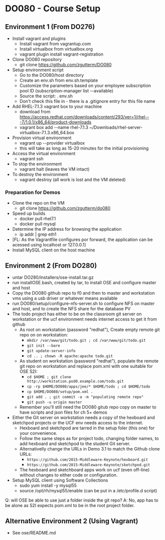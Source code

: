 # DO080 - Course Setup

## Environment 1 (From DO276)

* Install vagrant and plugins
  * Install vagrant from vagrantup.com
  * Install virtualbox from virtualbox.org
  * vagrant plugin install vagrant-registration
* Clone DO080 repository
  * git clone https://github.com/zgutterm/DO080
* Setup environment script
  * Go to the DO080/host directory
  * Create an env.sh from env.sh.template
  * Customize the parameters based on your employee subscription pool ID (subscription-manager list --available)
  * Source the script: . env.sh
  * Don't check this file in - there is a .gitignore entry for this file name
* Add RHEL-7.1.3 vagrant box to your machine
  * download from https://access.redhat.com/downloads/content/293/ver=1/rhel---7/1.0.1/x86_64/product-downloads
  * vagrant box add --name rhel-7.1.3 ~/Downloads/rhel-server-virtualbox-7.1.3.x86_64.box
* Provision virtual environment 
  * vagrant up --provider virtualbox
  * this will take as long as 15-20 minutes for the initial provisioning
* Access the virtual environment
  * vagrant ssh
* To stop the environment
  * vagrant halt (leaves the VM intact)
* To destroy the environment
  * vagrant destroy (all work is lost and the VM deleted)

### Preparation for Demos
* Clone the repo on the VM
  * git clone https://github.com/zgutterm/do080
* Speed up builds
  * docker pull rhel7.1
  * docker pull mysql
* Determine the IP address for browsing the application
  * ip addr | grep eth1
* [FL: As the Vagrantfile configures por forward, the application can be acessed using localhost or 127.0.0.1]
* Install MySQL client on the host machine


## Environment 2 (From DO280)

* untar DO280/installers/ose-install.tar.gz
* run installOSE.bash, created by tar, to install OSE and configure master and host
* Copy the DO080 github repo to f0 and then to master and workstation vms using a usb driver or whatever means available
* run DO080/setup/configure-nfs-server.sh to configure NFS on master and host, and to create the NFS share for the database PV
* The todo project has either to be on the classroom git server on workstation or the ucf environment needs internet access to get it from github
  * As root on workstation (password "redhat"), Create empty remote git repo on on workstation:
    * `mkdir /var/www/git/todo.git ; cd /var/www/git/todo.git`
    * `git init --bare`
    * `git update-server-info`
    * `cd .. ; chown -R apache:apache todo.git`
  * As student on workstation (password "redhat"), populate the remote git repo on workstation and replace pom.xml with one suitable for OSE S2I:
    * `cd $HOME ; git clone http://workstation.pod0.example.com/todo.git`
    * `cp -rp $HOME/DO080/apps/jee/* $HOME/todo ; cd $HOME/todo`
    * `cp $HOME/DO080/setup/pom.xml .`
    * `git add . ; git commit -a -m "populating remote repo"`
    * `git push -u origin master`
  * Remember you'll still need the DO080 gitub repo copy on master to have scripts and json files for ch 5+ demos
* Either the Git server on workstation needs a copy of the hexboard and sketchpod projects or the UCF env needs access to the internet.
  * Hexboard and sketchpod are tarred in the setup foler (this one) for your convenience.
  * Follow the same steps as for project todo, changing folder names, to add hexboard and sketchpod to the student Git server.
  * Alternativelly change the URLs in Demo 3.1 to match the Github clone URLs:
    * `https://github.com/2015-Middleware-Keynote/hexboard.git`
    * `https://github.com/2015-Middleware-Keynote/sketchpod.git`
  * The hexboard and sketchboard apps work on ucf (even off-line) without changes to either code or configuration.
* Setup MySQL client using Software Collections
  * sudo yum install -y mysql55
  * source /opt/rh/mysql55/enable (can be put in a /etc/profile.d script)

Q: will OSE be able to use just a folder inside the git repo?
A: No, app has to be alone as S2I expects pom.xml to be in the root project folder.

## Alternative Environment 2 (Using Vagrant)
* See ose/README.md
